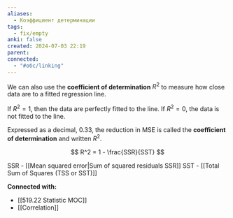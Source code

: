 ```yaml
---
aliases:
  - Коэффициент детерминации
tags:
  - fix/empty
anki: false
created: 2024-07-03 22:19
parent: 
connected:
  - "#обс/linking"
---
```


We can also use the **coefficient of determination** $R^2$ to measure how close data are to a fitted regression line.

If $R^2=1$, then the data are perfectly fitted to the line. 
If $R^2=0$, the data is not fitted to the line.

Expressed as a decimal, $0.33$, the reduction in MSE is called the **coefficient of determination** and written $R^2$.

$$
R^2 = 1 - \frac{SSR}{SST}
$$

SSR - [[Mean squared error|Sum of squared residuals SSR]]
SST - [[Total Sum of Squares (TSS or SST)]]



**Connected with:**
- [[519.22 Statistic MOC]]
- [[Correlation]]

